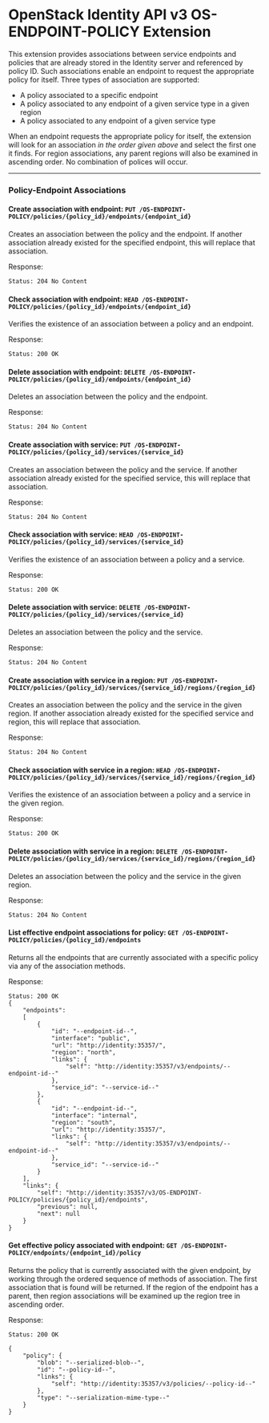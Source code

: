 OpenStack Identity API v3 OS-ENDPOINT-POLICY Extension
======================================================

This extension provides associations between service endpoints and policies
that are already stored in the Identity server and referenced by policy ID.
Such associations enable an endpoint to request the appropriate policy for
itself.  Three types of association are supported:

- A policy associated to a specific endpoint
- A policy associated to any endpoint of a given service type in a given
region
- A policy associated to any endpoint of a given service type

When an endpoint requests the appropriate policy for itself, the extension will
look for an association *in the order given above* and select the first one
it finds. For region associations, any parent regions will also be examined
in ascending order. No combination of polices will occur.

---

### Policy-Endpoint Associations

#### Create association with endpoint: `PUT /OS-ENDPOINT-POLICY/policies/{policy_id}/endpoints/{endpoint_id}`

Creates an association between the policy and the endpoint. If another
association already existed for the specified endpoint, this will replace that
association.

Response:

    Status: 204 No Content

#### Check association with endpoint: `HEAD /OS-ENDPOINT-POLICY/policies/{policy_id}/endpoints/{endpoint_id}`

Verifies the existence of an association between a policy and an endpoint.

Response:

    Status: 200 OK

#### Delete association with endpoint: `DELETE /OS-ENDPOINT-POLICY/policies/{policy_id}/endpoints/{endpoint_id}`

Deletes an association between the policy and the endpoint.

Response:

    Status: 204 No Content

#### Create association with service: `PUT /OS-ENDPOINT-POLICY/policies/{policy_id}/services/{service_id}`

Creates an association between the policy and the service. If another
association already existed for the specified service, this will replace that
association.

Response:

    Status: 204 No Content

#### Check association with service: `HEAD /OS-ENDPOINT-POLICY/policies/{policy_id}/services/{service_id}`

Verifies the existence of an association between a policy and a service.

Response:

    Status: 200 OK

#### Delete association with service: `DELETE /OS-ENDPOINT-POLICY/policies/{policy_id}/services/{service_id}`

Deletes an association between the policy and the service.

Response:

    Status: 204 No Content

#### Create association with service in a region: `PUT /OS-ENDPOINT-POLICY/policies/{policy_id}/services/{service_id}/regions/{region_id}`

Creates an association between the policy and the service in the given region.
If another association already existed for the specified service and region,
this will replace that association.

Response:

    Status: 204 No Content

#### Check association with service in a region: `HEAD /OS-ENDPOINT-POLICY/policies/{policy_id}/services/{service_id}/regions/{region_id}`

Verifies the existence of an association between a policy and a service in the
given region.

Response:

    Status: 200 OK

#### Delete association with service in a region: `DELETE /OS-ENDPOINT-POLICY/policies/{policy_id}/services/{service_id}/regions/{region_id}`

Deletes an association between the policy and the service in the given region.

Response:

    Status: 204 No Content

#### List effective endpoint associations for policy: `GET /OS-ENDPOINT-POLICY/policies/{policy_id}/endpoints`

Returns all the endpoints that are currently associated with a specific policy
via any of the association methods.

Response:

    Status: 200 OK
    {
        "endpoints":
        [
            {
                "id": "--endpoint-id--",
                "interface": "public",
                "url": "http://identity:35357/",
                "region": "north",
                "links": {
                    "self": "http://identity:35357/v3/endpoints/--endpoint-id--"
                },
                "service_id": "--service-id--"
            },
            {
                "id": "--endpoint-id--",
                "interface": "internal",
                "region": "south",
                "url": "http://identity:35357/",
                "links": {
                    "self": "http://identity:35357/v3/endpoints/--endpoint-id--"
                },
                "service_id": "--service-id--"
            }
        ],
        "links": {
            "self": "http://identity:35357/v3/OS-ENDPOINT-POLICY/policies/{policy_id}/endpoints",
            "previous": null,
            "next": null
        }
    }

#### Get effective policy associated with endpoint: `GET /OS-ENDPOINT-POLICY/endpoints/{endpoint_id}/policy`

Returns the policy that is currently associated with the given endpoint, by
working through the ordered sequence of methods of association. The first
association that is found will be returned. If the region of the endpoint has
a parent, then region associations will be examined up the region tree in
ascending order.

Response:

    Status: 200 OK

    {
        "policy": {
            "blob": "--serialized-blob--",
            "id": "--policy-id--",
            "links": {
                "self": "http://identity:35357/v3/policies/--policy-id--"
            },
            "type": "--serialization-mime-type--"
        }
    }

